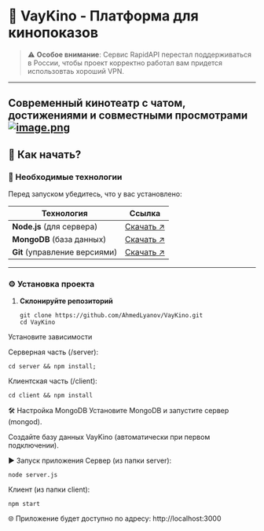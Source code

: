# 🌟 VayKino - Платформа для кинопоказов  
> ⚠️ **Особое внимание**: Сервис RapidAPI перестал поддерживаться в России, чтобы проект корректно работал вам придется использовтаь хороший VPN.
---
**Современный кинотеатр с чатом, достижениями и совместными просмотрами**  
[![image.png](https://i.postimg.cc/BZkB33xc/image.png)](https://postimg.cc/5j5C5ZK6)
---

## 🚀 Как начать?  

### 🔧 Необходимые технологии  
Перед запуском убедитесь, что у вас установлено:  

| Технология               | Ссылка                     |  
|--------------------------|----------------------------|  
| **Node.js** (для сервера) | [Скачать ↗](https://nodejs.org/) |  
| **MongoDB** (база данных) | [Скачать ↗](https://www.mongodb.com/) |  
| **Git** (управление версиями) | [Скачать ↗](https://git-scm.com/) |  

---

### ⚙️ Установка проекта  

1. **Склонируйте репозиторий**  
   ```
   git clone https://github.com/AhmedLyanov/VayKino.git
   cd VayKino
Установите зависимости

Серверная часть (/server):
   ```
   cd server && npm install;
   ```

Клиентская часть (/client):
   ```
   cd client && npm install
   ```
🛠 Настройка MongoDB
Установите MongoDB и запустите сервер (mongod).

Создайте базу данных VayKino (автоматически при первом подключении).

▶️ Запуск приложения
Сервер (из папки server):
```
node server.js
```
Клиент (из папки client):
```
npm start
```
🌐 Приложение будет доступно по адресу: http://localhost:3000


